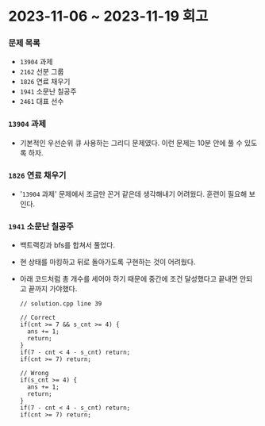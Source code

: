 # 2023-11-06 ~ 2023-11-19 회고

### 문제 목록

- `13904` 과제
- `2162` 선분 그룹
- `1826` 연료 채우기
- `1941` 소문난 칠공주
- `2461` 대표 선수

### `13904` 과제

- 기본적인 우선순위 큐 사용하는 그리디 문제였다. 이런 문제는 10분 안에 풀 수 있도록 하자.

### `1826` 연료 채우기

- '`13904` 과제' 문제에서 조금만 꼰거 같은데 생각해내기 어려웠다. 훈련이 필요해 보인다.

### `1941` 소문난 칠공주

- 백트랙킹과 bfs를 합쳐서 풀었다.
- 현 상태를 마킹하고 뒤로 돌아가도록 구현하는 것이 어려웠다.
- 아래 코드처럼 총 개수를 세어야 하기 때문에 중간에 조건 달성했다고 끝내면 안되고 끝까지 가야했다.

  ```
  // solution.cpp line 39

  // Correct
  if(cnt >= 7 && s_cnt >= 4) {
    ans += 1;
    return;
  }
  if(7 - cnt < 4 - s_cnt) return;
  if(cnt >= 7) return;

  // Wrong
  if(s_cnt >= 4) {
    ans += 1;
    return;
  }
  if(7 - cnt < 4 - s_cnt) return;
  if(cnt >= 7) return;
  ```
